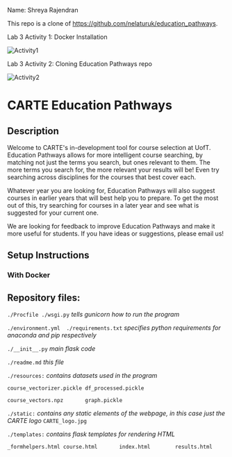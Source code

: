 Name: Shreya Rajendran

This repo is a clone of https://github.com/nelaturuk/education_pathways.

Lab 3 Activity 1: Docker Installation

![Activity1](https://user-images.githubusercontent.com/90438521/135700019-6cc08d1a-1afc-4ef3-aade-599081b1b59d.PNG)


Lab 3 Activity 2: Cloning Education Pathways repo

![Activity2](https://user-images.githubusercontent.com/90438521/135700043-ccaf427a-ee51-47bb-92a9-93994533aede.PNG)





# CARTE Education Pathways

## Description
Welcome to CARTE's in-development tool for course selection at UofT. Education Pathways allows for more intelligent course searching, by matching not just the terms you search, but ones relevant to them. The more terms you search for, the more relevant your results will be! Even try searching across disciplines for the courses that best cover each.

Whatever year you are looking for, Education Pathways will also suggest courses in earlier years that will best help you to prepare. To get the most out of this, try searching for courses in a later year and see what is suggested for your current one.

We are looking for feedback to improve Education Pathways and make it more useful for students. If you have ideas or suggestions, please email us!

## Setup Instructions

### With Docker



## Repository files:

`./Procfile ./wsgi.py` *tells gunicorn how to run the program*

`./environment.yml  ./requirements.txt` *specifies python requirements for anaconda and pip respectively*

`./__init__.py` *main flask code*

`./readme.md` *this file*

`./resources:` *contains datasets used in the program*

`course_vectorizer.pickle df_processed.pickle`

`course_vectors.npz       graph.pickle`

`./static:` *contains any static elements of the webpage, in this case just the CARTE logo*
`CARTE_logo.jpg`

`./templates:` *contains flask templates for rendering HTML*

`_formhelpers.html course.html       index.html        results.html`
